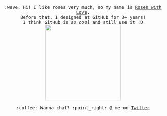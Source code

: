 <p align="center">
  <samp>
    :wave: Hi!  I like roses very much, so my name is <a href="https://www.roseswithlove.com/" rel="nofollow">Roses with Love</a>.
    <br>Before that, I designed at GitHub for 3+ years!
      <br>I think GitHub is <em>so cool</em> and still use it :D
    <img src="https://pic.siu.life/file/21a5a2325f446d45ca2d0.gif" width="240px" align="center">
    <br><br>:coffee: Wanna chat? :point_right: @ me on <a href="https://twitter.com/pifafu">Twitter</a>
  </samp>
</p>
